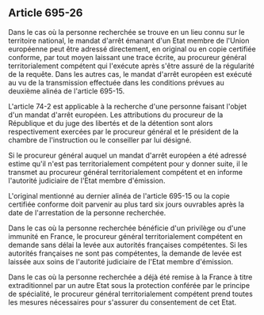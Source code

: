 Article 695-26
----
Dans le cas où la personne recherchée se trouve en un lieu connu sur le
territoire national, le mandat d'arrêt émanant d'un Etat membre de l'Union
européenne peut être adressé directement, en original ou en copie certifiée
conforme, par tout moyen laissant une trace écrite, au procureur général
territorialement compétent qui l'exécute après s'être assuré de la régularité de
la requête. Dans les autres cas, le mandat d'arrêt européen est exécuté au vu de
la transmission effectuée dans les conditions prévues au deuxième alinéa de
l'article 695-15.

L'article 74-2 est applicable à la recherche d'une personne faisant l'objet d'un
mandat d'arrêt européen. Les attributions du procureur de la République et du
juge des libertés et de la détention sont alors respectivement exercées par le
procureur général et le président de la chambre de l'instruction ou le
conseiller par lui désigné.

Si le procureur général auquel un mandat d'arrêt européen a été adressé estime
qu'il n'est pas territorialement compétent pour y donner suite, il le transmet
au procureur général territorialement compétent et en informe l'autorité
judiciaire de l'Etat membre d'émission.

L'original mentionné au dernier alinéa de l'article 695-15 ou la copie certifiée
conforme doit parvenir au plus tard six jours ouvrables après la date de
l'arrestation de la personne recherchée.

Dans le cas où la personne recherchée bénéficie d'un privilège ou d'une immunité
en France, le procureur général territorialement compétent en demande sans délai
la levée aux autorités françaises compétentes. Si les autorités françaises ne
sont pas compétentes, la demande de levée est laissée aux soins de l'autorité
judiciaire de l'Etat membre d'émission.

Dans le cas où la personne recherchée a déjà été remise à la France à titre
extraditionnel par un autre Etat sous la protection conférée par le principe de
spécialité, le procureur général territorialement compétent prend toutes les
mesures nécessaires pour s'assurer du consentement de cet Etat.
